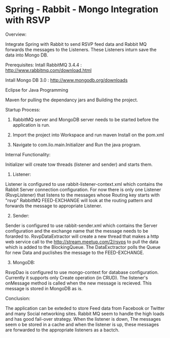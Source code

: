 # Spring - Rabbit - Mongo Integration with RSVP

Overview:

  Integrate Spring with Rabbit to send RSVP feed data and Rabbit MQ forwards the messages to the Listeners. These Listeners inturn save the data into Mongo DB. 
  
Prerequisites: 
  Intall RabbitMQ 3.4.4 : http://www.rabbitmq.com/download.html
  
  Intall Mongo DB 3.0 : http://www.mongodb.org/downloads
  
  Eclipse for Java Programming
  
  Maven for pulling the dependancy jars and Building the project. 
  
  
Startup Process: 

1. RabbitMQ server and MongoDB server needs to be started before the application is run.

2. Import the project into Workspace and run maven Install on the pom.xml 

3. Navigate to com.lio.main.Initializer and Run the java program. 

Internal Functionality: 

Initializer will create tow threads (listener and sender) and starts them. 

1. Listener: 

  Listener is configured to use rabbit-listener-context.xml which contains the Rabbit Server connection configuration. 
For now there is only one Listener (RsvpListener) that listens to the messages whose Routing key starts with "rsvp"
RabbitMQ FEED-EXCHANGE will look at the routing pattern and forwards the message to appropriate Listener. 

2. Sender: 

  Sender is configured to use rabbit-sender.xml which contains the Server configuration and the exchange name that the message needs to be forarded to. 
RsvpDataExtractor will create a new thread that makes a http web service call to the http://stream.meetup.com/2/rsvps to pull the data which is added to the BlockingQueue. The DataExctractor polls the Queue for new Data and puclishes the message to the FEED-EXCHANGE. 

3. MongoDB: 

  RsvpDao is configured to use mongo-context for database configuration. Currently it supports only Create operation (in CRUD). The listener's onMessage method is called when the new message is recieved. This message is stored in MongoDB as is. 

Conclusion: 

  The application can be exteded to store Feed data from Facebook or Twitter and many Social networking sites. Rabbit MQ seem to handle the high loads and has good fail-over strategy. When the listener is down, The messages seem o be stored in a cache and when the listener is up, these messages are forwarded to the  appropriate listeners as a bactch. 
  
